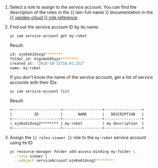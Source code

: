 1. Select a role to assign to the service account. You can find the description of the roles in the {{ iam-full-name }} documentation in the [{{ yandex-cloud }} role reference](../../iam/roles-reference.md).

1. Find out the service account ID by its name:

   ```bash
   yc iam service-account get my-robot
   ```

   Result:

   ```bash
   id: aje6o61dvog2********
   folder_id: b1gvmob95yys********
   created_at: "2018-10-15T18:01:25Z"
   name: my-robot
   ```

   If you don't know the name of the service account, get a list of service accounts with their IDs:

   ```bash
   yc iam service-account list
   ```

   Result:

   ```bash
   +----------------------+------------------+-----------------+
   |          ID          |       NAME       |   DESCRIPTION   |
   +----------------------+------------------+-----------------+
   | aje6o61dvog2******** | my-robot         | my description  |
   +----------------------+------------------+-----------------+
   ```

1. Assign the `{{ roles-viewer }}` role to the `my-robot` service account using its ID:

   ```bash
   yc resource-manager folder add-access-binding my-folder \
     --role viewer \
     --subject serviceAccount:aje6o61dvog2********
   ```

